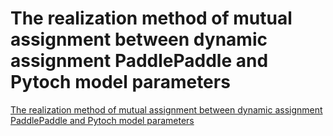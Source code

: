 # The realization method of mutual assignment between dynamic assignment  PaddlePaddle and Pytoch model parameters
[The realization method of mutual assignment between dynamic assignment  PaddlePaddle and Pytoch model parameters](https://aiwithcloud.com/2022/09/16/the_realization_method_of_mutual_assignment_between_dynamic_assignment__paddlepaddle_and_pytoch_model_parameters/)